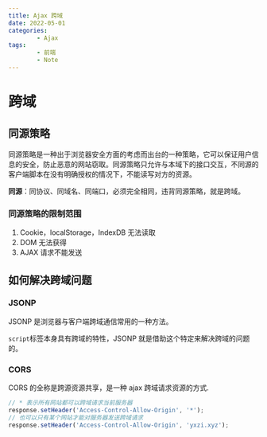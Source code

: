 ```yaml
---
title: Ajax 跨域
date: 2022-05-01
categories:
        - Ajax
tags:
        - 前端
        - Note
---
```


# 跨域

## 同源策略

同源策略是一种出于浏览器安全方面的考虑而出台的一种策略，它可以保证用户信息的安全，防止恶意的网站窃取。同源策略只允许与本域下的接口交互，不同源的客户端脚本在没有明确授权的情况下，不能读写对方的资源。

**同源**：同协议、同域名、同端口，必须完全相同，违背同源策略，就是跨域。

### 同源策略的限制范围

1. Cookie，localStorage，IndexDB 无法读取
2. DOM 无法获得
3. AJAX 请求不能发送

## 如何解决跨域问题

### JSONP

JSONP 是浏览器与客户端跨域通信常用的一种方法。

`script`标签本身具有跨域的特性，JSONP 就是借助这个特定来解决跨域的问题的。

### CORS

CORS 的全称是跨源资源共享，是一种 ajax 跨域请求资源的方式.

```js
// * 表示所有网站都可以跨域请求当前服务器
response.setHeader('Access-Control-Allow-Origin', '*');
// 也可以只有某个网站才能对服务器发送跨域请求
response.setHeader('Access-Control-Allow-Origin', 'yxzi.xyz');
```
